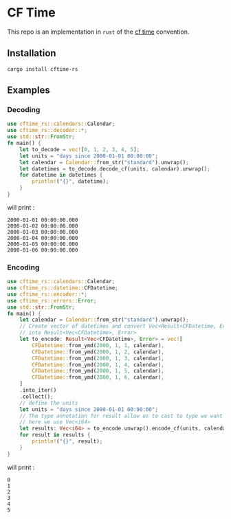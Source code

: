 # CF Time

This repo is an implementation in `rust` of the [cf time](https://cfconventions.org/Data/cf-conventions/cf-conventions-1.10/cf-conventions.html#time-coordinate) convention.

## Installation

```
cargo install cftime-rs
```

## Examples 

### Decoding 

```rust
use cftime_rs::calendars::Calendar;
use cftime_rs::decoder::*;
use std::str::FromStr;
fn main() {
    let to_decode = vec![0, 1, 2, 3, 4, 5];
    let units = "days since 2000-01-01 00:00:00";
    let calendar = Calendar::from_str("standard").unwrap();
    let datetimes = to_decode.decode_cf(units, calendar).unwrap();
    for datetime in datetimes {
        println!("{}", datetime);
    }
}
```

will print :

```
2000-01-01 00:00:00.000
2000-01-02 00:00:00.000
2000-01-03 00:00:00.000
2000-01-04 00:00:00.000
2000-01-05 00:00:00.000
2000-01-06 00:00:00.000
```

### Encoding 

```rust
use cftime_rs::calendars::Calendar;
use cftime_rs::datetime::CFDatetime;
use cftime_rs::encoder::*;
use cftime_rs::errors::Error;
use std::str::FromStr;
fn main() {
    let calendar = Calendar::from_str("standard").unwrap();
    // Create vector of datetimes and convert Vec<Result<CFDatetime, Error>>
    // into Result<Vec<CFDatetime>, Error>
    let to_encode: Result<Vec<CFDatetime>, Error> = vec![
        CFDatetime::from_ymd(2000, 1, 1, calendar),
        CFDatetime::from_ymd(2000, 1, 2, calendar),
        CFDatetime::from_ymd(2000, 1, 3, calendar),
        CFDatetime::from_ymd(2000, 1, 4, calendar),
        CFDatetime::from_ymd(2000, 1, 5, calendar),
        CFDatetime::from_ymd(2000, 1, 6, calendar),
    ]
    .into_iter()
    .collect();
    // define the units
    let units = "days since 2000-01-01 00:00:00";
    // The type annotation for result allow us to cast to type we want
    // here we use Vec<i64>
    let results: Vec<i64> = to_encode.unwrap().encode_cf(units, calendar).unwrap();
    for result in results {
        println!("{}", result);
    }
}
```

will print :

```
0
1
2
3
4
5
```